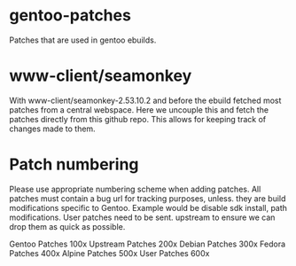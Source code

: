 # gentoo-patches
Patches that are used in gentoo ebuilds.

# www-client/seamonkey
With www-client/seamonkey-2.53.10.2 and before the ebuild fetched most patches
from a central webspace. Here we uncouple this and fetch the patches directly
from this github repo. This allows for keeping track of changes made to them.

# Patch numbering
Please use appropriate numbering scheme when adding patches.
All patches must contain a bug url for tracking purposes, unless.
they are build modifications specific to Gentoo. Example would be
disable sdk install, path modifications. User patches need to be sent.
upstream to ensure we can drop them as quick as possible.

Gentoo Patches 100x
Upstream Patches 200x
Debian Patches 300x
Fedora Patches 400x
Alpine Patches 500x
User Patches 600x
